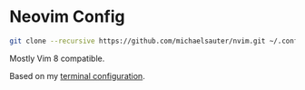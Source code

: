 # Neovim Config

```sh
git clone --recursive https://github.com/michaelsauter/nvim.git ~/.config/nvim
```

Mostly Vim 8 compatible.

Based on my [terminal configuration](https://github.com/michaelsauter/config).

